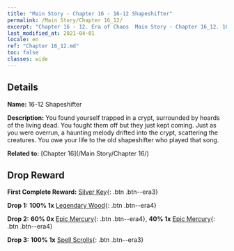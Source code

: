 ```yaml
---
title: "Main Story - Chapter 16 - 16-12 Shapeshifter"
permalink: /Main Story/Chapter 16_12/
excerpt: "Chapter 16 - 12. Era of Chaos  Main Story - Chapter 16_12. 16-12 Shapeshifter"
last_modified_at: 2021-04-01
locale: en
ref: "Chapter 16_12.md"
toc: false
classes: wide
---
```


## Details

 **Name:** 16-12 Shapeshifter

 **Description:** You found yourself trapped in a crypt, surrounded by hoards of the living dead. You fought them off but they just kept coming. Just as you were overrun, a haunting melody drifted into the crypt, scattering the creatures. You owe your life to the old shapeshifter who played that song.

 **Related to:** [Chapter 16](/Main Story/Chapter 16/)

## Drop Reward

 **First Complete Reward:** [Silver Key](/Items/con_693/){: .btn .btn--era3}

 **Drop 1:** **100% 1x** [Legendary Wood](/Items/mat_55/){: .btn .btn--era4}

 **Drop 2:** **60% 0x** [Epic Mercury](/Items/mat_49/){: .btn .btn--era4}, **40% 1x** [Epic Mercury](/Items/mat_49/){: .btn .btn--era4}

 **Drop 3:** **100% 1x** [Spell Scrolls](/Items/con_694/){: .btn .btn--era3}

